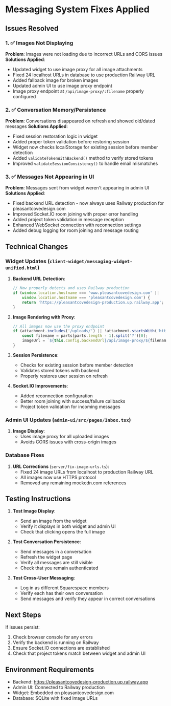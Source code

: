 # Messaging System Fixes Applied

## Issues Resolved

### 1. ✅ Images Not Displaying
**Problem**: Images were not loading due to incorrect URLs and CORS issues
**Solutions Applied**:
- Updated widget to use image proxy for all image attachments
- Fixed 24 localhost URLs in database to use production Railway URL
- Added fallback image for broken images
- Updated admin UI to use image proxy endpoint
- Image proxy endpoint at `/api/image-proxy/:filename` properly configured

### 2. ✅ Conversation Memory/Persistence
**Problem**: Conversations disappeared on refresh and showed old/dated messages
**Solutions Applied**:
- Fixed session restoration logic in widget
- Added proper token validation before restoring session
- Widget now checks localStorage for existing session before member detection
- Added `validateTokenWithBackend()` method to verify stored tokens
- Improved `validateSessionConsistency()` to handle email mismatches

### 3. ✅ Messages Not Appearing in UI
**Problem**: Messages sent from widget weren't appearing in admin UI
**Solutions Applied**:
- Fixed backend URL detection - now always uses Railway production for pleasantcovedesign.com
- Improved Socket.IO room joining with proper error handling
- Added project token validation in message reception
- Enhanced WebSocket connection with reconnection settings
- Added debug logging for room joining and message routing

## Technical Changes

### Widget Updates (`client-widget/messaging-widget-unified.html`)

1. **Backend URL Detection**:
   ```javascript
   // Now properly detects and uses Railway production
   if (window.location.hostname === 'www.pleasantcovedesign.com' || 
       window.location.hostname === 'pleasantcovedesign.com') {
       return 'https://pleasantcovedesign-production.up.railway.app';
   }
   ```

2. **Image Rendering with Proxy**:
   ```javascript
   // All images now use the proxy endpoint
   if (attachment.includes('/uploads/') || !attachment.startsWith('http')) {
       const filename = parts[parts.length - 1].split('?')[0];
       imageUrl = `${this.config.backendUrl}/api/image-proxy/${filename}`;
   }
   ```

3. **Session Persistence**:
   - Checks for existing session before member detection
   - Validates stored tokens with backend
   - Properly restores user session on refresh

4. **Socket.IO Improvements**:
   - Added reconnection configuration
   - Better room joining with success/failure callbacks
   - Project token validation for incoming messages

### Admin UI Updates (`admin-ui/src/pages/Inbox.tsx`)

1. **Image Display**:
   - Uses image proxy for all uploaded images
   - Avoids CORS issues with cross-origin images

### Database Fixes

1. **URL Corrections** (`server/fix-image-urls.ts`):
   - Fixed 24 image URLs from localhost to production Railway URL
   - All images now use HTTPS protocol
   - Removed any remaining mockcdn.com references

## Testing Instructions

1. **Test Image Display**:
   - Send an image from the widget
   - Verify it displays in both widget and admin UI
   - Check that clicking opens the full image

2. **Test Conversation Persistence**:
   - Send messages in a conversation
   - Refresh the widget page
   - Verify all messages are still visible
   - Check that you remain authenticated

3. **Test Cross-User Messaging**:
   - Log in as different Squarespace members
   - Verify each has their own conversation
   - Send messages and verify they appear in correct conversations

## Next Steps

If issues persist:
1. Check browser console for any errors
2. Verify the backend is running on Railway
3. Ensure Socket.IO connections are established
4. Check that project tokens match between widget and admin UI

## Environment Requirements

- Backend: https://pleasantcovedesign-production.up.railway.app
- Admin UI: Connected to Railway production
- Widget: Embedded on pleasantcovedesign.com
- Database: SQLite with fixed image URLs 